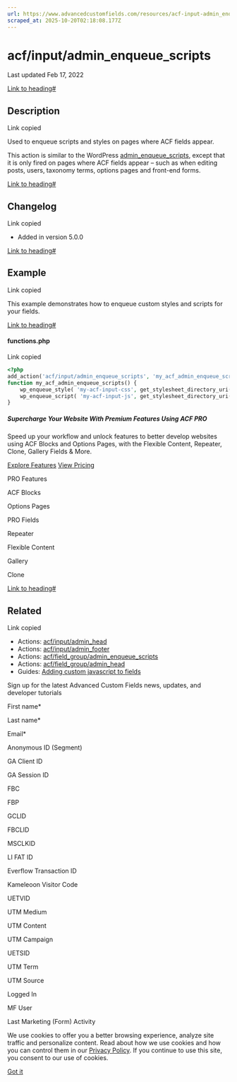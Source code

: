 ```yaml
---
url: https://www.advancedcustomfields.com/resources/acf-input-admin_enqueue_scripts
scraped_at: 2025-10-20T02:18:08.177Z
---
```


# acf/input/admin\_enqueue\_scripts

Last updated Feb 17, 2022

[Link to heading#](https://www.advancedcustomfields.com/resources/acf-input-admin_enqueue_scripts/#description)

## Description

Link copied

Used to enqueue scripts and styles on pages where ACF fields appear.

This action is similar to the WordPress [admin\_enqueue\_scripts](https://developer.wordpress.org/reference/hooks/admin_enqueue_scripts/), except that it is only fired on pages where ACF fields appear – such as when editing posts, users, taxonomy terms, options pages and front-end forms.

[Link to heading#](https://www.advancedcustomfields.com/resources/acf-input-admin_enqueue_scripts/#changelog)

## Changelog

Link copied

- Added in version 5.0.0

[Link to heading#](https://www.advancedcustomfields.com/resources/acf-input-admin_enqueue_scripts/#example)

## Example

Link copied

This example demonstrates how to enqueue custom styles and scripts for your fields.

[Link to heading#](https://www.advancedcustomfields.com/resources/acf-input-admin_enqueue_scripts/#functionsphp)

#### functions.php

Link copied

```php
<?php
add_action('acf/input/admin_enqueue_scripts', 'my_acf_admin_enqueue_scripts');
function my_acf_admin_enqueue_scripts() {
    wp_enqueue_style( 'my-acf-input-css', get_stylesheet_directory_uri() . '/css/my-acf-input.css', false, '1.0.0' );
    wp_enqueue_script( 'my-acf-input-js', get_stylesheet_directory_uri() . '/js/my-acf-input.js', false, '1.0.0' );
}
```

##### Supercharge Your Website With Premium Features Using ACF PRO

Speed up your workflow and unlock features to better develop websites using ACF Blocks and Options Pages, with the Flexible Content, Repeater,
Clone, Gallery Fields & More.


[Explore Features](https://www.advancedcustomfields.com/pro/) [View Pricing](https://www.advancedcustomfields.com/pro/#pricing-table/)

PRO Features

ACF Blocks

Options Pages

PRO Fields

Repeater

Flexible Content

Gallery

Clone

[Link to heading#](https://www.advancedcustomfields.com/resources/acf-input-admin_enqueue_scripts/#related)

## Related

Link copied

- Actions: [acf/input/admin\_head](https://www.advancedcustomfields.com/resources/acf-input-admin_head/)
- Actions: [acf/input/admin\_footer](https://www.advancedcustomfields.com/resources/acf-input-admin_footer/)
- Actions: [acf/field\_group/admin\_enqueue\_scripts](https://www.advancedcustomfields.com/resources/acf-field_group-admin_enqueue_scripts/)
- Actions: [acf/field\_group/admin\_head](https://www.advancedcustomfields.com/resources/acf-field_group-admin_head/)
- Guides: [Adding custom javascript to fields](https://www.advancedcustomfields.com/resources/adding-custom-javascript-fields/)

Sign up for the latest Advanced Custom Fields news, updates, and developer tutorials

First name\*

Last name\*

Email\*

Anonymous ID (Segment)

GA Client ID

GA Session ID

FBC

FBP

GCLID

FBCLID

MSCLKID

LI FAT ID

Everflow Transaction ID

Kameleoon Visitor Code

UETVID

UTM Medium

UTM Content

UTM Campaign

UETSID

UTM Term

UTM Source

Logged In

MF User

Last Marketing (Form) Activity

We use cookies to offer you a better browsing experience, analyze site traffic and personalize content. Read about how we use cookies and how you can control them in our [Privacy Policy](https://wpengine.com/legal/privacy/). If you continue to use this site, you consent to our use of cookies.

[Got it](https://www.advancedcustomfields.com/resources/acf-input-admin_enqueue_scripts/#)